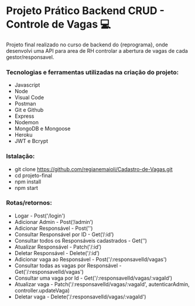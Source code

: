 # Projeto Prático Backend CRUD - Controle de Vagas 💻


Projeto final realizado no curso de backend do {reprograma}, onde desenvolvi uma API para area de RH controlar a abertura de vagas de cada gestor/responsavel.

### Tecnologias e ferramentas utilizadas na criação do projeto:
- Javascript
- Node
- Visual Code
- Postman
- Git e Github
- Express
- Nodemon
- MongoDB e Mongoose
- Heroku
- JWT e Bcrypt

### Istalação:
- git clone https://github.com/regianemaioli/Cadastro-de-Vagas.git
- cd projeto-final
- npm install
- npm start

### Rotas/retornos:

- Logar - Post('/login')
- Adicionar Admin - Post(‘/admin’)
- Adicionar Responsável - Post('')
- Consultar Responsável por ID - Get(‘/:id’)
- Consultar todos os Responsáveis cadastrados - Get(’’)
- Atualizar Responsável - Patch('/:id’)
- Deletar Responsável - Delete('/:id’)
- Adicionar vaga ao Responsável - Post('/:responsavelId/vagas')
- Consultar todas as vagas por Responsável - Get('/:responsavelId/vagas')
- Consultar uma vaga por Id - Get('/:responsavelId/vagas/:vagaId’)
- Atualizar vaga - Patch('/:responsavelId/vagas/:vagaId', autenticarAdmin, controller.updateVaga)
- Deletar vaga - Delete('/:responsavelId/vagas/:vagaId')
